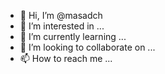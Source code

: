 - 👋 Hi, I’m @masadch
- 👀 I’m interested in ...
- 🌱 I’m currently learning ...
- 💞️ I’m looking to collaborate on ...
- 📫 How to reach me ...

<!---
masadch/masadch is a ✨ special ✨ repository because its `README.md` (this file) appears on your GitHub profile.
You can click the Preview link to take a look at your changes.
--->

